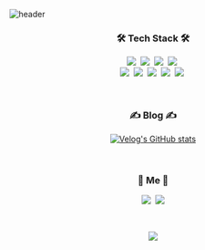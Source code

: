 ![header](https://capsule-render.vercel.app/api?type=soft&color=auto&height=150&section=header&text=SongNoin👨‍🦳&fontSize=70&animation=twinkling)

<h3 align="center">🛠 Tech Stack 🛠</h3>

<p align="center">
  <img src="https://img.shields.io/badge/Javascript-ffb13b?style=flat-square&logo=javascript&logoColor=white"/></a>&nbsp 
  <img src="https://img.shields.io/badge/Typescript-3178C6?style=flat-square&logo=typescript&logoColor=white"/></a>&nbsp 
  <img src="https://img.shields.io/badge/css-1572B6?style=flat-square&logo=css3&logoColor=white"/></a>&nbsp 
  <img src="https://img.shields.io/badge/html-E34F26?style=flat-square&logo=html5&logoColor=white"/></a>&nbsp 
  <br>
  <img src="https://img.shields.io/badge/React-61DAFB?style=flat-square&logo=react&logoColor=white"/></a>&nbsp
  <img src="https://img.shields.io/badge/ReactNative-61DAFB?style=flat-square&logo=react&logoColor=white"/></a>&nbsp 
  <img src="https://img.shields.io/badge/Next.js-000000?style=flat-square&logo=nextdotjs&logoColor=white"/></a>&nbsp 
  <img src="https://img.shields.io/badge/Redux-764ABC?style=flat-square&logo=redux&logoColor=white"/></a>&nbsp 
  <img src="https://img.shields.io/badge/MobX-FF9955?style=flat-square&logo=mobx&logoColor=white"/></a>&nbsp 
  <br>
</p>

<br>

<h3 align="center">✍ Blog ✍</h3>

<div align="center" style="text-align:center">
  
[![Velog's GitHub stats](https://velog-readme-stats.vercel.app/api/list?name=as5427072)](https://velog.io/@eungyeole) 

</div>
  
<br>


<h3 align="center">🤴 Me 🤴</h3>
<p align="center">
  <a href="https://velog.io/@as5427072"><img src="https://img.shields.io/badge/Tech%20Blog-11B48A?style=flat-square&logo=Vimeo&logoColor=white&link=https://velog.io/@woo0_hooo"/></a>&nbsp
  <a href="mailto:as5427072@gmail.com"><img src="https://img.shields.io/badge/Gmail-d14836?style=flat-square&logo=Gmail&logoColor=white&link=as5427072@gmail.com"/></a>
</p>
<br>

<p align="center">
<a href="https://hits.seeyoufarm.com"><img src="https://hits.seeyoufarm.com/api/count/incr/badge.svg?url=https%3A%2F%2Fgithub.com%2FSongNoin&count_bg=%2379C83D&title_bg=%23555555&icon=&icon_color=%23E7E7E7&title=hits&edge_flat=false"/></a>
</p>
